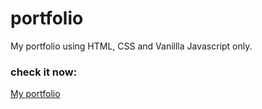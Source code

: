 # portfolio

My portfolio using HTML, CSS and Vanillla Javascript only.

### check it now:
[My portfolio](https://riadadel.github.io/portfolio/)
